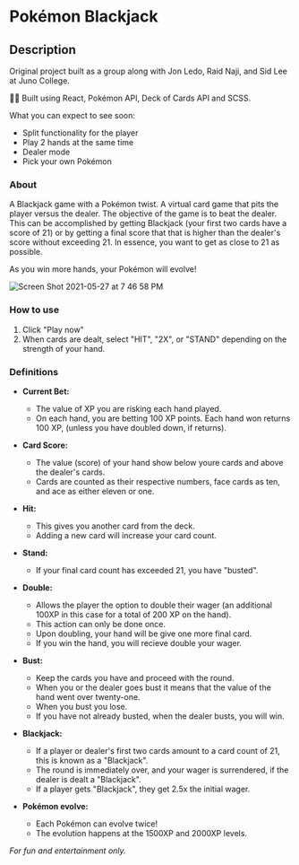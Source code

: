 # Pokémon Blackjack

## Description

Original project built as a group along with Jon Ledo, Raid Naji, and Sid Lee at Juno College.

👷‍♂️ Built using React, Pokémon API, Deck of Cards API and SCSS. 

What you can expect to see soon:
- Split functionality for the player
- Play 2 hands at the same time
- Dealer mode
- Pick your own Pokémon

### About

A Blackjack game with a Pokémon twist. A virtual card game that pits the player versus the dealer. The objective of the game is to beat the dealer. This can be accomplished by getting Blackjack (your first two cards have a score of 21) or by getting a final score that that is higher than the dealer's score without exceeding 21. In essence, you want to get as close to 21 as possible. 

As you win more hands, your Pokémon will evolve!

![Screen Shot 2021-05-27 at 7 46 58 PM](https://user-images.githubusercontent.com/46538962/119910160-88d01c00-bf24-11eb-90a8-2e7bb77bb997.png)

### How to use

1. Click "Play now"
2. When cards are dealt, select "HIT", "2X", or "STAND" depending on the strength of your hand.

### Definitions

* **Current Bet:** 
  * The value of XP you are risking each hand played.
  * On each hand, you are betting 100 XP points. Each hand won returns 100 XP, (unless you have doubled down, if returns).

* **Card Score:** 
  * The value (score) of your hand show below youre cards and above the dealer's cards.
  * Cards are counted as their respective numbers, face cards as ten, and ace as either eleven or one.

* **Hit:** 
  * This gives you another card from the deck.
  * Adding a new card will increase your card count.

* **Stand:** 
  * If your final card count has exceeded 21, you have "busted".

* **Double:**
  * Allows the player the option to double their wager (an additional 100XP in this case for a total of 200 XP on the hand).
  * This action can only be done once.
  * Upon doubling, your hand will be give one more final card.
  * If you win the hand, you will recieve double your wager.

* **Bust:**
  * Keep the cards you have and proceed with the round.
  * When you or the dealer goes bust it means that the value of the hand went over twenty-one. 
  * When you bust you lose.
  * If you have not already busted, when the dealer busts, you will win.

* **Blackjack:**
  * If a player or dealer's first two cards amount to a card count of 21, this is known as a "Blackjack".
  * The round is immediately over, and your wager is surrendered, if the dealer is dealt a "Blackjack".
  * If a player gets "Blackjack", they get 2.5x the initial wager.

* **Pokémon evolve:**
  * Each Pokémon can evolve twice!
  * The evolution happens at the 1500XP and 2000XP levels.

_For fun and entertainment only._
